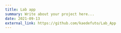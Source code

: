 ```yaml
---
title: Lab app
summary: Write about your project here...
date: 2021-09-13
external_link: https://github.com/kaedefuto/Lab_App
---
```

